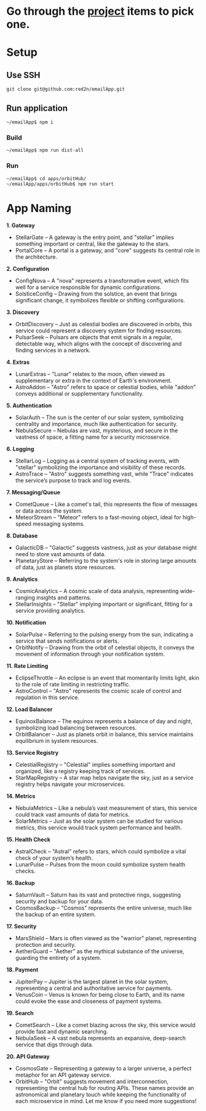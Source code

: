 # Go through the [project](https://github.com/users/red2n/projects/5) items to pick one.

# Setup
## Use SSH
```
git clone git@github.com:red2n/emailApp.git
```

## Run application

```
~/emailApp$ npm i
```
### Build
```
~/emailApp$ npm run dist-all
```
### Run
```
~/emailApp$ cd apps/orbitHub/
~/emailApp/apps/orbitHub$ npm run start
```

# App Naming
**1. Gateway**

- StellarGate – A gateway is the entry point, and "stellar" implies something important or central, like the gateway to the stars.
- PortalCore – A portal is a gateway, and "core" suggests its central role in the architecture.

**2. Configuration**

- ConfigNova – A "nova" represents a transformative event, which fits well for a service responsible for dynamic configurations.
- SolsticeConfig – Drawing from the solstice, an event that brings significant change, it symbolizes flexible or shifting configurations.

**3. Discovery**

- OrbitDiscovery – Just as celestial bodies are discovered in orbits, this service could represent a discovery system for finding resources.
- PulsarSeek – Pulsars are objects that emit signals in a regular, detectable way, which aligns with the concept of discovering and finding services in a network.

**4. Extras**

- LunarExtras – "Lunar" relates to the moon, often viewed as supplementary or extra in the context of Earth's environment.
- AstroAddon – "Astro" refers to space or celestial bodies, while "addon" conveys additional or supplementary functionality.

**5. Authentication**

- SolarAuth – The sun is the center of our solar system, symbolizing centrality and importance, much like authentication for security.
- NebulaSecure – Nebulas are vast, mysterious, and secure in the vastness of space, a fitting name for a security microservice.

**6. Logging**

- StellarLog – Logging as a central system of tracking events, with "stellar" symbolizing the importance and visibility of these records.
- AstroTrace – "Astro" suggests something vast, while "Trace" indicates the service’s purpose to track and log events.

**7. Messaging/Queue**

- CometQueue – Like a comet's tail, this represents the flow of messages or data across the system.
- MeteorStream – "Meteor" refers to a fast-moving object, ideal for high-speed messaging systems.

**8. Database**
- GalacticDB – "Galactic" suggests vastness, just as your database might need to store vast amounts of data.
- PlanetaryStore – Referring to the system's role in storing large amounts of data, just as planets store resources.

**9. Analytics**

- CosmicAnalytics – A cosmic scale of data analysis, representing wide-ranging insights and patterns.
- StellarInsights – "Stellar" implying important or significant, fitting for a service providing analytics.

**10. Notification**

- SolarPulse – Referring to the pulsing energy from the sun, indicating a service that sends notifications or alerts.
- OrbitNotify – Drawing from the orbit of celestial objects, it conveys the movement of information through your notification system.

**11. Rate Limiting**

- EclipseThrottle – An eclipse is an event that momentarily limits light, akin to the role of rate limiting in restricting traffic.
- AstroControl – "Astro" represents the cosmic scale of control and regulation in this service.

**12. Load Balancer**

- EquinoxBalance – The equinox represents a balance of day and night, symbolizing load balancing between resources.
- OrbitBalancer – Just as planets orbit in balance, this service maintains equilibrium in system resources.

**13. Service Registry**

- CelestialRegistry – "Celestial" implies something important and organized, like a registry keeping track of services.
- StarMapRegistry – A star map helps navigate the sky, just as a service registry helps navigate your microservices.

**14. Metrics**

- NebulaMetrics – Like a nebula’s vast measurement of stars, this service could track vast amounts of data for metrics.
- SolarMetrics – Just as the solar system can be studied for various metrics, this service would track system performance and health.

**15. Health Check**

- AstralCheck – "Astral" refers to stars, which could symbolize a vital check of your system’s health.
- LunarPulse – Pulses from the moon could symbolize system health checks.

**16. Backup**

- SaturnVault – Saturn has its vast and protective rings, suggesting security and backup for your data.
- CosmosBackup – "Cosmos" represents the entire universe, much like the backup of an entire system.

**17. Security**

- MarsShield – Mars is often viewed as the "warrior" planet, representing protection and security.
- AetherGuard – "Aether" as the mythical substance of the universe, guarding the entirety of a system.

**18. Payment**
- JupiterPay – Jupiter is the largest planet in the solar system, representing a central and authoritative service for payments.
- VenusCoin – Venus is known for being close to Earth, and its name could evoke the ease and closeness of payment systems.

**19. Search**

- CometSearch – Like a comet blazing across the sky, this service would provide fast and dynamic searching.
- NebulaSeek – A vast nebula represents an expansive, deep-search service that digs through data.

**20. API Gateway**

- CosmosGate – Representing a gateway to a larger universe, a perfect metaphor for an API gateway service.
- OrbitHub – "Orbit" suggests movement and interconnection, representing the central hub for routing APIs.
These names provide an astronomical and planetary touch while keeping the functionality of each microservice in mind. Let me know if you need more suggestions!
